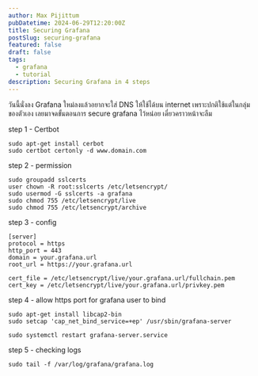 ```yaml
---
author: Max Pijittum
pubDatetime: 2024-06-29T12:20:00Z
title: Securing Grafana
postSlug: securing-grafana
featured: false
draft: false
tags:
  - grafana
  - tutorial
description: Securing Grafana in 4 steps
---
```


วันนี้นั่งลง Grafana ใหม่ลงแล้วอยากจะใส่ DNS ให้ใช้ได้บน internet เพราะปกติใช้แต่ในกลุ่มของตัวเอง เลยมาจดขั้นตอนการ secure grafana ไว้หน่อย เดี๋ยวคราวหน้าจะลืม

step 1 - Certbot

```
sudo apt-get install cerbot
sudo certbot certonly -d www.domain.com
```

step 2 - permission

```
sudo groupadd sslcerts
user chown -R root:sslcerts /etc/letsencrypt/
sudo usermod -G sslcerts -a grafana
sudo chmod 755 /etc/letsencrypt/live
sudo chmod 755 /etc/letsencrypt/archive
```

step 3 - config

```
[server]
protocol = https
http_port = 443
domain = your.grafana.url
root_url = https://your.grafana.url

cert_file = /etc/letsencrypt/live/your.grafana.url/fullchain.pem
cert_key = /etc/letsencrypt/live/your.grafana.url/privkey.pem
```

step 4 - allow https port for grafana user to bind

```
sudo apt-get install libcap2-bin
sudo setcap 'cap_net_bind_service=+ep' /usr/sbin/grafana-server

sudo systemctl restart grafana-server.service
```

step 5 - checking logs

```
sudo tail -f /var/log/grafana/grafana.log
```
